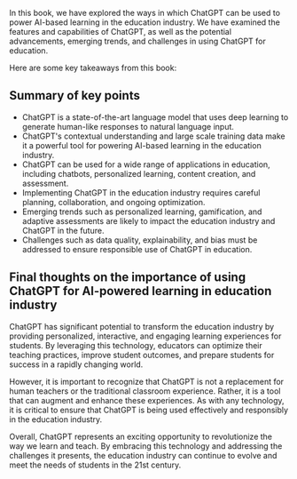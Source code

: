 
In this book, we have explored the ways in which ChatGPT can be used to power AI-based learning in the education industry. We have examined the features and capabilities of ChatGPT, as well as the potential advancements, emerging trends, and challenges in using ChatGPT for education.

Here are some key takeaways from this book:

Summary of key points
---------------------

* ChatGPT is a state-of-the-art language model that uses deep learning to generate human-like responses to natural language input.
* ChatGPT's contextual understanding and large scale training data make it a powerful tool for powering AI-based learning in the education industry.
* ChatGPT can be used for a wide range of applications in education, including chatbots, personalized learning, content creation, and assessment.
* Implementing ChatGPT in the education industry requires careful planning, collaboration, and ongoing optimization.
* Emerging trends such as personalized learning, gamification, and adaptive assessments are likely to impact the education industry and ChatGPT in the future.
* Challenges such as data quality, explainability, and bias must be addressed to ensure responsible use of ChatGPT in education.

Final thoughts on the importance of using ChatGPT for AI-powered learning in education industry
-----------------------------------------------------------------------------------------------

ChatGPT has significant potential to transform the education industry by providing personalized, interactive, and engaging learning experiences for students. By leveraging this technology, educators can optimize their teaching practices, improve student outcomes, and prepare students for success in a rapidly changing world.

However, it is important to recognize that ChatGPT is not a replacement for human teachers or the traditional classroom experience. Rather, it is a tool that can augment and enhance these experiences. As with any technology, it is critical to ensure that ChatGPT is being used effectively and responsibly in the education industry.

Overall, ChatGPT represents an exciting opportunity to revolutionize the way we learn and teach. By embracing this technology and addressing the challenges it presents, the education industry can continue to evolve and meet the needs of students in the 21st century.